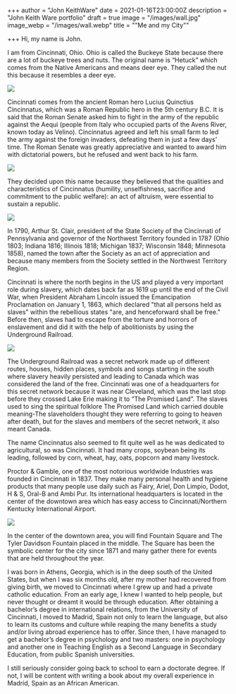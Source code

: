 +++
author = "John KeithWare"
date = 2021-01-16T23:00:00Z
description = "John Keith Ware portfolio"
draft = true
image = "/images/wall.jpg"
image_webp = "/images/wall.webp"
title = "\"Me and my City\""

+++
Hi, my name is John.

I am from Cincinnati, Ohio. Ohio is called the Buckeye State because there are a lot of buckeye trees and nuts. The original name is “Hetuck” which comes from the Native Americans and means deer eye. They called the nut this because it resembles a deer eye.

![](/images/03137219-be6c-4513-af38-69de05a0e5aa-capture.jpg)

Cincinnati comes from the ancient Roman hero Lucius Quinctius Cincinnatus, which was a Roman Republic hero in the 5th century B.C. It is said that the Roman Senate asked him to fight in the army of the republic against the Aequi (people from Italy who occupied parts of the Avens River, known today as Velino). Cincinnatus agreed and left his small farm to led the army against the foreign invaders, defeating them in just a few days’ time. The Roman Senate was greatly appreciative and wanted to award him with dictatorial powers, but he refused and went back to his farm.

![](/images/cincinnatus2.jpg)

They decided upon this name because they believed that the qualities and characteristics of Cincinnatus (humility, unselfishness, sacrifice and commitment to the public welfare): an act of altruism, were essential to sustain a republic.

![](/images/washington.jpg)

In 1790, Arthur St. Clair, president of the State Society of the Cincinnati of Pennsylvania and governor of the Northwest Territory founded in 1787 (Ohio 1803; Indiana 1816; Illinois 1818; Michigan 1837; Wisconsin 1848; Minnesota 1858), named the town after the Society as an act of appreciation and because many members from the Society settled in the Northwest Territory Region.

Cincinnati is where the north begins in the US and played a very important role during slavery, which dates back far as 1619 up until the end of the Civil War, when President Abraham Lincoln issued the Emancipation Proclamation on January 1, 1863, which declared "that all persons held as slaves" within the rebellious states "are, and henceforward shall be free." Before then, slaves had to escape from the torture and horrors of enslavement and did it with the help of abolitionists by using the Underground Railroad.

![](/images/abraham_lincoln_o-77_matte_collodion_print.jpg)

The Underground Railroad was a secret network made up of different routes, houses, hidden places, symbols and songs starting in the south where slavery heavily persisted and leading to Canada which was considered the land of the free. Cincinnati was one of a headquarters for this secret network because it was near Cleveland, which was the last stop before they crossed Lake Erie making it to “The Promised Land”. The slaves used to sing the spiritual folklore The Promised Land which carried double meaning-The slaveholders thought they were referring to going to heaven after death, but for the slaves and members of the secret network, it also meant Canada.

The name Cincinnatus also seemed to fit quite well as he was dedicated to agricultural, so was Cincinnati. It had many crops, soybean being its leading, followed by corn, wheat, hay, oats, popcorn and many livestock.

Proctor & Gamble, one of the most notorious worldwide Industries was founded in Cincinnati in 1837. They make many personal health and hygiene products that many people use daily such as Fairy, Ariel, Don Limpio, Dodot, H & S, Oral-B and Ambi Pur. Its international headquarters is located in the center of the downtown area which has easy access to Cincinnati/Northern Kentucky International Airport.

![](/images/proctor.jpg)

In the center of the downtown area, you will find Fountain Square and The Tyler Davidson Fountain placed in the middle. The Square has been the symbolic center for the city since 1871 and many gather there for events that are held throughout the year.

I was born in Athens, Georgia, which is in the deep south of the United States, but when I was six months old, after my mother had recovered from giving birth, we moved to Cincinnati where I grew up and had a private catholic education. From an early age, I knew I wanted to help people, but never thought or dreamt it would be through education. After obtaining a bachelor’s degree in international relations, from the University of Cincinnati, I moved to Madrid, Spain not only to learn the language, but also to learn its customs and culture while reaping the many benefits a study and/or living abroad experience has to offer. Since then, I have managed to get a bachelor’s degree in psychology and two masters: one in psychology and another one in Teaching English as a Second Language in Secondary Education, from public Spanish universities.

I still seriously consider going back to school to earn a doctorate degree. If not, I will be content with writing a book about my overall experience in Madrid, Spain as an African American.
